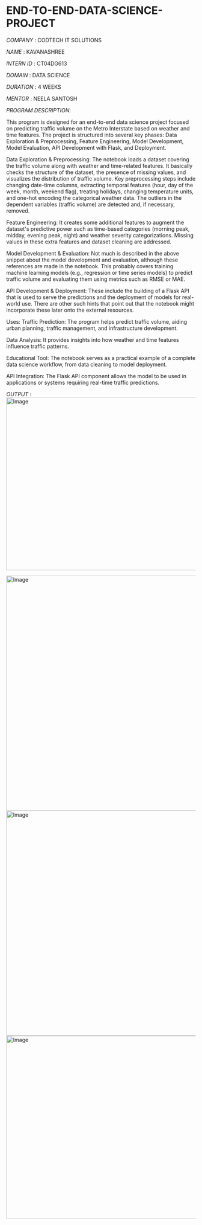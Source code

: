 # END-TO-END-DATA-SCIENCE-PROJECT

*COMPANY* : CODTECH IT SOLUTIONS

*NAME* : KAVANASHREE

*INTERN ID* : CT04DG613

*DOMAIN* : DATA SCIENCE

*DURATION* : 4 WEEKS

*MENTOR* : NEELA SANTOSH

*PROGRAM DESCRIPTION*:

This program is designed for an end-to-end data science project focused on predicting traffic volume on the Metro Interstate based on weather and time features. The project is structured into several key phases: Data Exploration & Preprocessing, Feature Engineering, Model Development, Model Evaluation, API Development with Flask, and Deployment.

Data Exploration & Preprocessing:
The notebook loads a dataset covering the traffic volume along with weather and time-related features. It basically checks the structure of the dataset, the presence of missing values, and visualizes the distribution of traffic volume. Key preprocessing steps include changing date-time columns, extracting temporal features (hour, day of the week, month, weekend flag), treating holidays, changing temperature units, and one-hot encoding the categorical weather data. The outliers in the dependent variables (traffic volume) are detected and, if necessary, removed. 

Feature Engineering:
It creates some additional features to augment the dataset's predictive power such as time-based categories (morning peak, midday, evening peak, night) and weather severity categorizations. Missing values in these extra features and dataset cleaning are addressed. 

Model Development & Evaluation:
Not much is described in the above snippet about the model development and evaluation, although these references are made in the notebook. This probably covers training machine learning models (e.g., regression or time series models) to predict traffic volume and evaluating them using metrics such as RMSE or MAE.

API Development & Deployment:
These include the building of a Flask API that is used to serve the predictions and the deployment of models for real-world use. There are other such hints that point out that the notebook might incorporate these later onto the external resources.

Uses:
Traffic Prediction: The program helps predict traffic volume, aiding urban planning, traffic management, and infrastructure development.

Data Analysis: It provides insights into how weather and time features influence traffic patterns.

Educational Tool: The notebook serves as a practical example of a complete data science workflow, from data cleaning to model deployment.

API Integration: The Flask API component allows the model to be used in applications or systems requiring real-time traffic predictions.

*OUTPUT* :
<img width="921" height="458" alt="Image" src="https://github.com/user-attachments/assets/6f4ecec3-deff-4f80-b65d-2a3ad61286ee" />

<img width="880" height="623" alt="Image" src="https://github.com/user-attachments/assets/55437e43-9485-44c5-b2e4-c768be7c6f57" />

<img width="804" height="596" alt="Image" src="https://github.com/user-attachments/assets/6d74b1d9-c476-42b1-9007-8268f475d44c" />

<img width="1013" height="484" alt="Image" src="https://github.com/user-attachments/assets/af094b1e-ceec-4818-8802-f726f79a1f39" />
